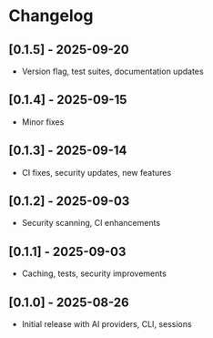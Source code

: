 # Changelog

## [0.1.5] - 2025-09-20
- Version flag, test suites, documentation updates

## [0.1.4] - 2025-09-15
- Minor fixes

## [0.1.3] - 2025-09-14
- CI fixes, security updates, new features

## [0.1.2] - 2025-09-03
- Security scanning, CI enhancements

## [0.1.1] - 2025-09-03
- Caching, tests, security improvements

## [0.1.0] - 2025-08-26
- Initial release with AI providers, CLI, sessions
